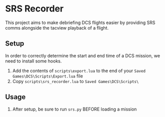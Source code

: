 # SRS Recorder
This project aims to make debriefing DCS flights easier by providing SRS comms alongside the tacview playback of a flight.
## Setup
In order to correctly determine the start and end time of a DCS mission, we need to install some hooks.
 1. Add the contents of `scripts\export.lua` to the end of your `Saved Games\DCS\Scripts\Export.lua` file
 2. Copy `scripts\srs_recorder.lua` to `Saved Games\DCS\Scripts\`

## Usage
1. After setup, be sure to run `srs.py` BEFORE loading a mission

